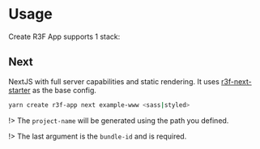 # Usage

Create R3F App supports 1 stack:

## Next

NextJS with full server capabilities and static rendering. It uses [r3f-next-starter](https://github.com/RenaudROHLINGER/r3f-next-starter) as the base config.

```bash
yarn create r3f-app next example-www <sass|styled>
```

!> The `project-name` will be generated using the path you defined.

!> The last argument is the `bundle-id` and is required.
